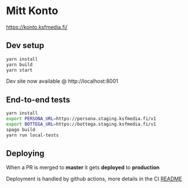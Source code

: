 # Mitt Konto

https://konto.ksfmedia.fi/

## Dev setup

```bash
yarn install
yarn build
yarn start
```

Dev site now available @ http://localhost:8001

## End-to-end tests

```bash
yarn install
export PERSONA_URL=https://persona.staging.ksfmedia.fi/v1
export BOTTEGA_URL=https://bottega.staging.ksfmedia.fi/v1
spago build
yarn run local-tests
```

## Deploying

When a PR is merged to **master** it gets **deployed** to **production**

Deployment is handled by github actions, more details in the CI [README](../../ci/README.md)
